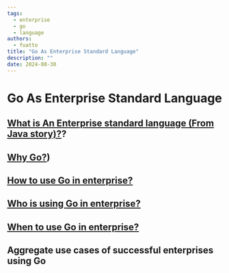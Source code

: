 ```yaml
---
tags:
  - enterprise
  - go
  - language
authors:
  - fuatto
title: "Go As Enterprise Standard Language"
description: ""
date: 2024-08-30
---
```


# Go As Enterprise Standard Language


## [What is An Enterprise standard language (From Java story)?](./why-enterprise-chose-java.md)?

## [Why Go?](./why-go.md))

## [How to use Go in enterprise?](./how-to-use-go-in-enterprise.md)

## [Who is using Go in enterprise?](./who-using-golang-in-enterprise.md)

## [When to use Go in enterprise?](./when-to-use-golang-in-enterprise.md)

## Aggregate use cases of successful enterprises using Go